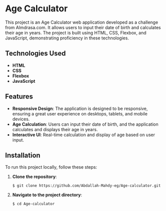 # Age Calculator

This project is an Age Calculator web application developed as a challenge from Almdrasa.com. It allows users to input their date of birth and calculates their age in years. The project is built using HTML, CSS, Flexbox, and JavaScript, demonstrating proficiency in these technologies.

## Technologies Used

- **HTML**
- **CSS**
- **Flexbox**
- **JavaScript**

## Features

- **Responsive Design**: The application is designed to be responsive, ensuring a great user experience on desktops, tablets, and mobile devices.
- **Age Calculation**: Users can input their date of birth, and the application calculates and displays their age in years.
- **Interactive UI**: Real-time calculation and display of age based on user input.

## Installation

To run this project locally, follow these steps:

1. **Clone the repository**:
   
   ```$ git clone https://github.com/Abdallah-Mahdy-eg/Age-calculator.git```
2. **Navigate to the project directory**:

   ```$ cd Age-calculator```


